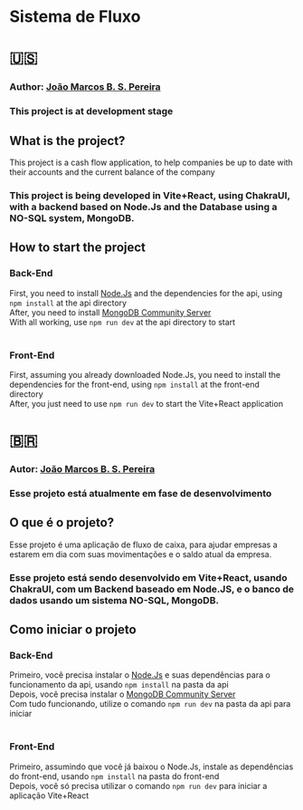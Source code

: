 # Sistema de Fluxo
# :us:
### Author: [João Marcos B. S. Pereira](https://www.linkedin.com/in/xbarcos/)
### This project is at development stage

## What is the project?
This project is a cash flow application, to help companies be up to date with their accounts and the current balance of the company
### This project is being developed in **Vite+React**, using **ChakraUI**, with a backend based on **Node.Js** and the Database using a NO-SQL system, **MongoDB**.


## How to start the project
### Back-End
First, you need to install [Node.Js](https://nodejs.org/pt-br/download) and the dependencies for the api, using `npm install` at the api directory<br>
After, you need to install [MongoDB Community Server](https://www.mongodb.com/try/download/community)<br>
With all working, use `npm run dev` at the api directory to start<br><br>

### Front-End
First, assuming you already downloaded Node.Js, you need to install the dependencies for the front-end, using `npm install` at the front-end directory<br>
After, you just need to use `npm run dev` to start the Vite+React application

# 🇧🇷 
### Autor: [João Marcos B. S. Pereira](https://www.linkedin.com/in/xbarcos/)
### Esse projeto está atualmente em fase de desenvolvimento

## O que é o projeto?
Esse projeto é uma aplicação de fluxo de caixa, para ajudar empresas a estarem em dia com suas movimentações e o saldo atual da empresa.
### Esse projeto está sendo desenvolvido em Vite+React, usando ChakraUI, com um Backend baseado em Node.JS, e o banco de dados usando um sistema NO-SQL, MongoDB.

## Como iniciar o projeto
### Back-End
Primeiro, você precisa instalar o [Node.Js](https://nodejs.org/pt-br/download) e suas dependências para o funcionamento da api, usando `npm install` na pasta da api<br>
Depois, você precisa instalar o [MongoDB Community Server](https://www.mongodb.com/try/download/community)<br>
Com tudo funcionando, utilize o comando `npm run dev` na pasta da api para iniciar<br><br>

### Front-End
Primeiro, assumindo que você já baixou o Node.Js, instale as dependências do front-end, usando `npm install` na pasta do front-end<br>
Depois, você só precisa utilizar o comando `npm run dev` para iniciar a aplicação Vite+React
